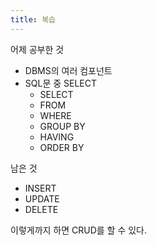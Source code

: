 ```yaml
---
title: 복습
---
```


어제 공부한 것  
- DBMS의 여러 컴포넌트
- SQL문 중 SELECT
  - SELECT
  - FROM
  - WHERE
  - GROUP BY
  - HAVING
  - ORDER BY

남은 것
  - INSERT
  - UPDATE
  - DELETE

이렇게까지 하면 CRUD를 할 수 있다.